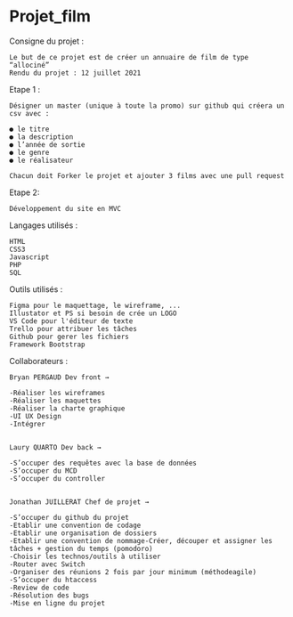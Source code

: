 # Projet_film

Consigne du projet :

    Le but de ce projet est de créer un annuaire de film de type “allociné”
    Rendu du projet : 12 juillet 2021
    
Etape 1 :     
    
    Désigner un master (unique à toute la promo) sur github qui créera un csv avec :
    
    ● le titre
    ● la description
    ● l’année de sortie
    ● le genre
    ● le réalisateur    

    Chacun doit Forker le projet et ajouter 3 films avec une pull request

Etape 2:

    Développement du site en MVC

Langages utilisés : 

    HTML
    CSS3
    Javascript
    PHP
    SQL

Outils utilisés :

    Figma pour le maquettage, le wireframe, ...
    Illustator et PS si besoin de crée un LOGO
    VS Code pour l'éditeur de texte
    Trello pour attribuer les tâches 
    Github pour gerer les fichiers
    Framework Bootstrap
    

Collaborateurs :

    Bryan PERGAUD Dev front → 
    
    -Réaliser les wireframes
    -Réaliser les maquettes
    -Réaliser la charte graphique
    -UI UX Design
    -Intégrer
    
    
    Laury QUARTO Dev back → 
    
    -S’occuper des requêtes avec la base de données
    -S’occuper du MCD
    -S’occuper du controller 
    
    
    Jonathan JUILLERAT Chef de projet → 
    
    -S’occuper du github du projet
    -Etablir une convention de codage
    -Etablir une organisation de dossiers
    -Etablir une convention de nommage-Créer, découper et assigner les tâches + gestion du temps (pomodoro)
    -Choisir les technos/outils à utiliser
    -Router avec Switch
    -Organiser des réunions 2 fois par jour minimum (méthodeagile)
    -S’occuper du htaccess
    -Review de code
    -Résolution des bugs
    -Mise en ligne du projet
